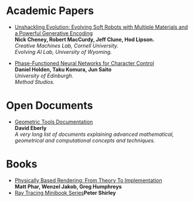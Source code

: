 Academic Papers
======

* [Unshackling Evolution: Evolving Soft Robots with Multiple Materials and a Powerful Generative Encoding](http://jeffclune.com/publications/2013_Softbots_GECCO.pdf)<br/>**Nick Cheney, Robert MacCurdy, Jeff Clune, Hod Lipson.**<br/>_Creative Machines Lab, Cornell University.<br/>Evolving AI Lab, University of Wyoming._

* [Phase-Functioned Neural Networks for Character Control](http://theorangeduck.com/media/uploads/other_stuff/phasefunction.pdf)<br/>**Daniel Holden, Taku Komura, Jun Saito**<br/>_University of Edinburgh.<br/>Method Studios._

Open Documents
======
* [Geometric Tools Documentation](https://www.geometrictools.com/Documentation/Documentation.html)<br/>**David Eberly**<br/>_A very long list of documents explaining advanced mathematical, geometrical and computational concepts and techniques._

Books
======
* [Physically Based Rendering: From Theory To Implementation](https://pbrt.org/)<br/>**Matt Phar, Wenzel Jakob, Greg Humphreys**<br/>
* [Ray Tracing Minibook Series](https://drive.google.com/drive/folders/14yayBb9XiL16lmuhbYhhvea8mKUUK77W)**Peter Shirley**


